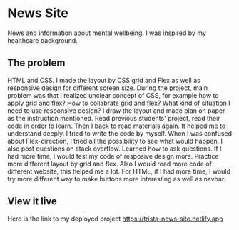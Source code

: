 # News Site

News and information about mental wellbeing. 
I was inspired by my healthcare background. 

## The problem

HTML and CSS.
I made the layout by CSS grid and Flex as well as responsive design for different screen size. 
During the project, main problem was that I realized unclear concept of CSS, for example how to apply grid and flex? How to collabrate grid and flex? What kind of situation I need to use responsive design? 
I draw the layout and made plan on paper as the instruction mentioned. Read previous students' project, read their code in order to learn. Then I back to read materials again. It helped me to understand deeply. 
I tried to write the code by myself. When I was confused about Flex-direction, I tried all the possibility to see what would happen. I also post questions on stack overflow. Learned how to ask questions. 
If I had more time, I would test my code of resposive design more. Practice more different layout by grid and flex. Also I would  read more code of different website, this helped me a lot. 
For HTML, if I had more time, I would try more different way to make buttons more interesting as well as navbar. 

## View it live
Here is the link to my deployed project https://trista-news-site.netlify.app